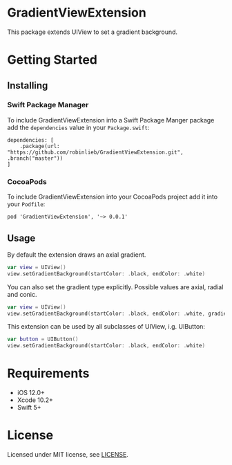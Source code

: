 # GradientViewExtension

This package extends UIView to set a gradient background.


# Getting Started

## Installing

### Swift Package Manager

To include GradientViewExtension into a Swift Package Manger package add the `dependencies` value in your `Package.swift`:

```
dependencies: [
    .package(url: "https://github.com/robinlieb/GradientViewExtension.git", .branch("master"))
]
```

### CocoaPods

To include GradientViewExtension into your CocoaPods project add it into your `Podfile`:

```
pod 'GradientViewExtension', '~> 0.0.1'
```

## Usage

By default the extension draws an axial gradient.

```swift
var view = UIView()
view.setGradientBackground(startColor: .black, endColor: .white)
```

You can also set the gradient type explicitly. Possible values are axial, radial and conic.

```swift
var view = UIView()
view.setGradientBackground(startColor: .black, endColor: .white, gradientType: GradientType.radial)
```

This extension can be used by all subclasses of UIView, i.g. UIButton:

```swift
var button = UIButton()
view.setGradientBackground(startColor: .black, endColor: .white)
```


# Requirements

*  iOS 12.0+
*  Xcode 10.2+
*  Swift 5+

# License

Licensed under MIT license, see [LICENSE](License.md).
